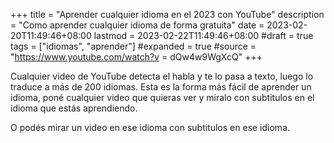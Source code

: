 +++
title       = "Aprender cualquier idioma en el 2023 con YouTube"
description = "Como aprender cualquier idioma de forma gratuita"
date        = 2023-02-20T11:49:46+08:00
lastmod     = 2023-02-22T11:49:46+08:00
#draft       = true
tags       = ["idiomas", "aprender"]
#expanded   = true
#source     = "https://www.youtube.com/watch?v = dQw4w9WgXcQ"
+++

Cualquier video de YouTube detecta el habla y te lo pasa a texto, luego lo traduce a más de 200 idiomas.
Esta es la forma más fácil de aprender un idioma, poné cualquier video que quieras ver y miralo con subtitulos en el idioma que estás aprendiendo.

O podés mirar un video en ese idioma con subtitulos en ese idioma.

